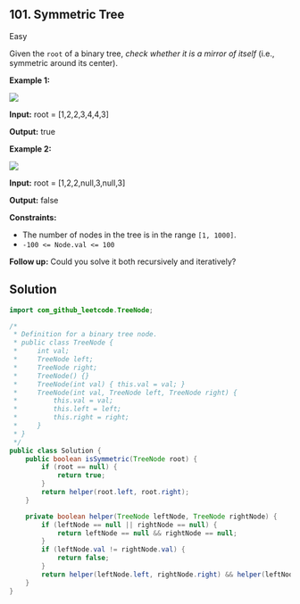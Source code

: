 ## 101\. Symmetric Tree

Easy

Given the `root` of a binary tree, _check whether it is a mirror of itself_ (i.e., symmetric around its center).

**Example 1:**

![](https://assets.leetcode.com/uploads/2021/02/19/symtree1.jpg)

**Input:** root = [1,2,2,3,4,4,3]

**Output:** true 

**Example 2:**

![](https://assets.leetcode.com/uploads/2021/02/19/symtree2.jpg)

**Input:** root = [1,2,2,null,3,null,3]

**Output:** false 

**Constraints:**

*   The number of nodes in the tree is in the range `[1, 1000]`.
*   `-100 <= Node.val <= 100`

**Follow up:** Could you solve it both recursively and iteratively?

## Solution

```java
import com_github_leetcode.TreeNode;

/*
 * Definition for a binary tree node.
 * public class TreeNode {
 *     int val;
 *     TreeNode left;
 *     TreeNode right;
 *     TreeNode() {}
 *     TreeNode(int val) { this.val = val; }
 *     TreeNode(int val, TreeNode left, TreeNode right) {
 *         this.val = val;
 *         this.left = left;
 *         this.right = right;
 *     }
 * }
 */
public class Solution {
    public boolean isSymmetric(TreeNode root) {
        if (root == null) {
            return true;
        }
        return helper(root.left, root.right);
    }

    private boolean helper(TreeNode leftNode, TreeNode rightNode) {
        if (leftNode == null || rightNode == null) {
            return leftNode == null && rightNode == null;
        }
        if (leftNode.val != rightNode.val) {
            return false;
        }
        return helper(leftNode.left, rightNode.right) && helper(leftNode.right, rightNode.left);
    }
}
```